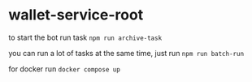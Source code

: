 # wallet-service-root

to start the bot run task `npm run archive-task`

you can run a lot of tasks at the same time, just run `npm run batch-run`

for docker run `docker compose up`
